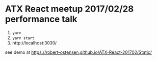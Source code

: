 # ATX React meetup 2017/02/28 performance talk

 1. ```yarn```
 2. ```yarn start```
 3. http://localhost:3030/

see demo at https://robert-ostensen.github.io/ATX-React-201702/Static/

